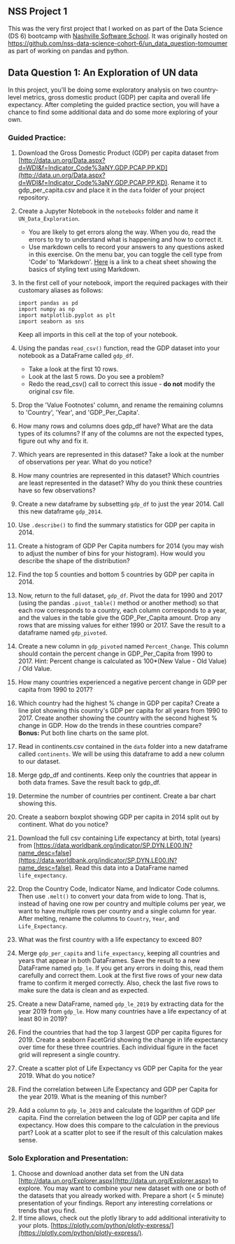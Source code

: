 ## NSS Project 1

This was the very first project that I worked on as part of the Data Science (DS 6) bootcamp with [Nashville Software School](https://nashvillesoftwareschool.com). It was originally hosted on https://github.com/nss-data-science-cohort-6/un_data_question-tomoumer as part of working on pandas and python.

## **Data Question 1: An Exploration of UN data**
In this project, you'll be doing some exploratory analysis on two country-level metrics, gross domestic product (GDP) per capita and overall life expectancy. After completing the guided practice section, you will have a chance to find some additional data and do some more exploring of your own.

### Guided Practice:
 1.	Download the Gross Domestic Product (GDP) per capita dataset from [http://data.un.org/Data.aspx?d=WDI&f=Indicator_Code%3aNY.GDP.PCAP.PP.KD](http://data.un.org/Data.aspx?d=WDI&f=Indicator_Code%3aNY.GDP.PCAP.PP.KD). Rename it to gdp_per_capita.csv and place it in the `data` folder of your project repository.

2. Create a Jupyter Notebook in the `notebooks` folder and name it `UN_Data_Exploration`.
    *  You are likely to get errors along the way. When you do, read the errors to try to understand what is happening and how to correct it.
    * Use markdown cells to record your answers to any questions asked in this exercise. On the menu bar, you can toggle the cell type from 'Code' to 'Markdown'. [Here](https://www.markdownguide.org/cheat-sheet/) is a link to a cheat sheet showing the basics of styling text using Markdown.

3.	In the first cell of your notebook, import the required packages with their customary aliases as follows:

    `import pandas as pd`   
    `import numpy as np`  
    `import matplotlib.pyplot as plt`  
    `import seaborn as sns`
    
    Keep all imports in this cell at the top of your notebook.
    
4.	Using the pandas `read_csv()` function, read the GDP dataset into your notebook as a DataFrame called `gdp_df`. 
    * Take a look at the first 10 rows. 
    * Look at the last 5 rows. Do you see a problem?
    * Redo the read_csv() call to correct this issue - **do not** modify the original csv file.

5. Drop the 'Value Footnotes' column, and rename the remaining columns to 'Country', 'Year', and 'GDP_Per_Capita'.

6. How many rows and columns does gdp_df have? What are the data types of its columns? If any of the columns are not the expected types, figure out why and fix it.

7. Which years are represented in this dataset? Take a look at the number of observations per year. What do you notice?

8. How many countries are represented in this dataset? Which countries are least represented in the dataset? Why do you think these countries have so few observations?

9. Create a new dataframe by subsetting `gdp_df` to just the year 2014. Call this new dataframe `gdp_2014`.

10. Use `.describe()` to find the summary statistics for GDP per capita in 2014. 

11. Create a histogram of GDP Per Capita numbers for 2014 (you may wish to adjust the number of bins for your histogram). How would you describe the shape of the distribution?

12. Find the top 5 counties and bottom 5 countries by GDP per capita in 2014.

13. Now, return to the full dataset, `gdp_df`. Pivot the data for 1990 and 2017 (using the pandas `.pivot_table()` method or another method) so that each row corresponds to a country, each column corresponds to a year, and the values in the table give the GDP_Per_Capita amount. Drop any rows that are missing values for either 1990 or 2017. Save the result to a dataframe named `gdp_pivoted`.

14. Create a new column in `gdp_pivoted` named `Percent_Change`. This column should contain the percent change in GDP_Per_Capita from 1990 to 2017. Hint: Percent change is calculated as 100*(New Value - Old Value) / Old Value.

15. How many countries experienced a negative percent change in GDP per capita from 1990 to 2017?

16. Which country had the highest % change in GDP per capita? Create a line plot showing this country's GDP per capita for all years from 1990 to 2017. Create another showing the country with the second highest % change in GDP. How do the trends in these countries compare?  
**Bonus:** Put both line charts on the same plot.

17. Read in continents.csv contained in the `data` folder into a new dataframe called `continents`. We will be using this dataframe to add a new column to our dataset.

18. Merge gdp_df and continents. Keep only the countries that appear in both data frames. Save the result back to gdp_df.

19. Determine the number of countries per continent. Create a bar chart showing this.

20. Create a seaborn boxplot showing GDP per capita in 2014 split out by continent. What do you notice?

21. Download the full csv containing Life expectancy at birth, total (years) from [https://data.worldbank.org/indicator/SP.DYN.LE00.IN?name_desc=false](https://data.worldbank.org/indicator/SP.DYN.LE00.IN?name_desc=false). Read this data into a DataFrame named `life_expectancy`.
 
22. Drop the Country Code, Indicator Name, and Indicator Code columns. Then use `.melt()` to convert your data from wide to long. That is, instead of having one row per country and multiple colums per year, we want to have multiple rows per country and a single column for year. After melting, rename the columns to `Country`, `Year`, and `Life_Expectancy`.

23. What was the first country with a life expectancy to exceed 80?

24. Merge `gdp_per_capita` and `life_expectancy`, keeping all countries and years that appear in both DataFrames. Save the result to a new DataFrame named `gdp_le`. If you get any errors in doing this, read them carefully and correct them. Look at the first five rows of your new data frame to confirm it merged correctly. Also, check the last five rows to make sure the data is clean and as expected.

25. Create a new DataFrame, named `gdp_le_2019` by extracting data for the year 2019 from `gdp_le`. How many countries have a life expectancy of at least 80 in 2019?

26. Find the countries that had the top 3 largest GDP per capita figures for 2019. Create a seaborn FacetGrid showing the change in life expectancy over time for these three countries. Each individual figure in the facet grid will represent a single country.

27. Create a scatter plot of Life Expectancy vs GDP per Capita for the year 2019. What do you notice?

28. Find the correlation between Life Expectancy and GDP per Capita for the year 2019. What is the meaning of this number?

29. Add a column to `gdp_le_2019` and calculate the logarithm of GDP per capita. Find the correlation between the log of GDP per capita and life expectancy. How does this compare to the calculation in the previous part? Look at a scatter plot to see if the result of this calculation makes sense.

### Solo Exploration and Presentation:
1. Choose and download another data set from the UN data [http://data.un.org/Explorer.aspx](http://data.un.org/Explorer.aspx) to explore. You may want to combine your new dataset with one or both of the datasets that you already worked with. Prepare a short (< 5 minute) presentation of your findings. Report any interesting correlations or trends that you find. 
2.    If time allows, check out the plotly library to add additional interativity to your plots. [https://plotly.com/python/plotly-express/](https://plotly.com/python/plotly-express/).
